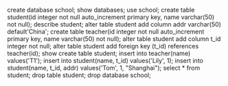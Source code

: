 create database school;
show databases;
use school;
create table student(id integer not null auto_increment primary key, name varchar(50) not null);
describe student;
alter table student add column addr varchar(50) default'China';
create table teacher(id integer not null auto_increment primary key, name varchar(50) not null);
alter table student add column t_id integer not null;
alter table student add foreign key (t_id) references teacher(id);
show create table student;
insert into teacher(name) values('T1');
insert into student(name, t_id) values('Lily', 1);
insert into student(name, t_id, addr) values('Tom', 1, "Shanghai");
select * from student;
drop table student;
drop database school;
